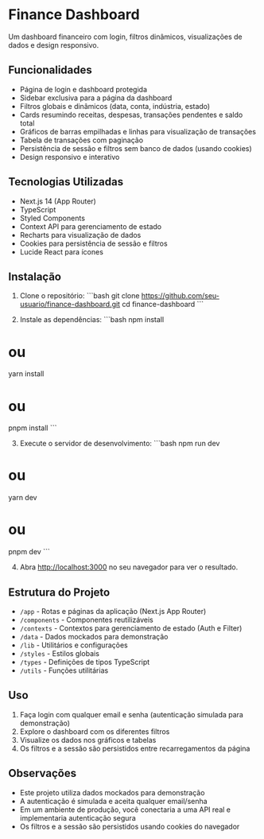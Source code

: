 # Finance Dashboard

Um dashboard financeiro com login, filtros dinâmicos, visualizações de dados e design responsivo.

## Funcionalidades

- Página de login e dashboard protegida
- Sidebar exclusiva para a página da dashboard
- Filtros globais e dinâmicos (data, conta, indústria, estado)
- Cards resumindo receitas, despesas, transações pendentes e saldo total
- Gráficos de barras empilhadas e linhas para visualização de transações
- Tabela de transações com paginação
- Persistência de sessão e filtros sem banco de dados (usando cookies)
- Design responsivo e interativo

## Tecnologias Utilizadas

- Next.js 14 (App Router)
- TypeScript
- Styled Components
- Context API para gerenciamento de estado
- Recharts para visualização de dados
- Cookies para persistência de sessão e filtros
- Lucide React para ícones

## Instalação

1. Clone o repositório:
\`\`\`bash
git clone https://github.com/seu-usuario/finance-dashboard.git
cd finance-dashboard
\`\`\`

2. Instale as dependências:
\`\`\`bash
npm install
# ou
yarn install
# ou
pnpm install
\`\`\`

3. Execute o servidor de desenvolvimento:
\`\`\`bash
npm run dev
# ou
yarn dev
# ou
pnpm dev
\`\`\`

4. Abra [http://localhost:3000](http://localhost:3000) no seu navegador para ver o resultado.

## Estrutura do Projeto

- `/app` - Rotas e páginas da aplicação (Next.js App Router)
- `/components` - Componentes reutilizáveis
- `/contexts` - Contextos para gerenciamento de estado (Auth e Filter)
- `/data` - Dados mockados para demonstração
- `/lib` - Utilitários e configurações
- `/styles` - Estilos globais
- `/types` - Definições de tipos TypeScript
- `/utils` - Funções utilitárias

## Uso

1. Faça login com qualquer email e senha (autenticação simulada para demonstração)
2. Explore o dashboard com os diferentes filtros
3. Visualize os dados nos gráficos e tabelas
4. Os filtros e a sessão são persistidos entre recarregamentos da página

## Observações

- Este projeto utiliza dados mockados para demonstração
- A autenticação é simulada e aceita qualquer email/senha
- Em um ambiente de produção, você conectaria a uma API real e implementaria autenticação segura
- Os filtros e a sessão são persistidos usando cookies do navegador
